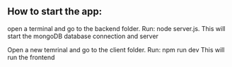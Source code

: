 ## How to start the app:
open a terminal and go to the backend folder. 
Run: node server.js.
This will start the mongoDB database connection and server

Open a new temrinal and go to the client folder.
Run: npm run dev
This will run the frontend